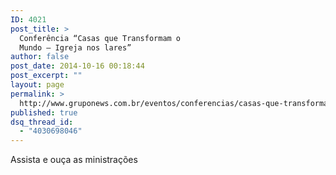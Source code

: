 ```yaml
---
ID: 4021
post_title: >
  Conferência “Casas que Transformam o
  Mundo – Igreja nos lares”
author: false
post_date: 2014-10-16 00:18:44
post_excerpt: ""
layout: page
permalink: >
  http://www.gruponews.com.br/eventos/conferencias/casas-que-transformam-o-mundo-igreja-nos-lares
published: true
dsq_thread_id:
  - "4030698046"
---
```

Assista e ouça as ministrações